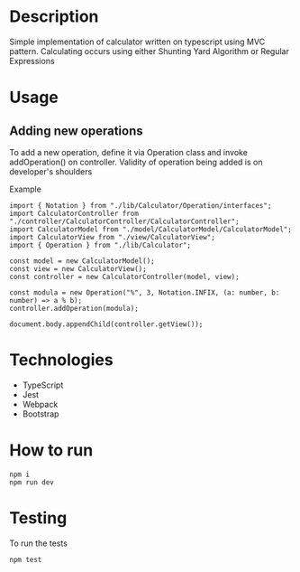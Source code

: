 # Description

Simple implementation of calculator written on typescript using MVC pattern. Calculating occurs using either Shunting Yard Algorithm or Regular Expressions

# Usage

## Adding new operations

To add a new operation, define it via Operation class
and invoke addOperation() on controller.
Validity of operation being added is on developer's shoulders

Example

```
import { Notation } from "./lib/Calculator/Operation/interfaces";
import CalculatorController from "./controller/CalculatorController/CalculatorController";
import CalculatorModel from "./model/CalculatorModel/CalculatorModel";
import CalculatorView from "./view/CalculatorView";
import { Operation } from "./lib/Calculator";

const model = new CalculatorModel();
const view = new CalculatorView();
const controller = new CalculatorController(model, view);

const modula = new Operation("%", 3, Notation.INFIX, (a: number, b: number) => a % b);
controller.addOperation(modula);

document.body.appendChild(controller.getView());
```

# Technologies

- TypeScript
- Jest
- Webpack
- Bootstrap

# How to run

```
npm i
npm run dev
```

# Testing

To run the tests

```
npm test
```
